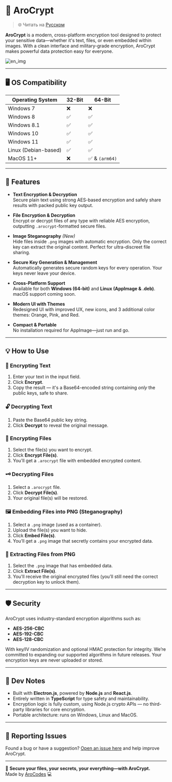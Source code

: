 # 🔐 AroCrypt
> 🌐 Читать на [Русском](README.ru.md)

**AroCrypt** is a modern, cross-platform encryption tool designed to protect your sensitive data—whether it's text, files, or even embedded within images. With a clean interface and military-grade encryption, AroCrypt makes powerful data protection easy for everyone.

![en_img](https://github.com/user-attachments/assets/4df4dd31-ce1a-4091-b83c-3988eef6812d)

---

## 🖥️ OS Compatibility

| Operating System | 32-Bit | 64-Bit |
|------------------|--------|--------|
| Windows 7        | ❌     | ❌     |
| Windows 8        | ✅     | ✅     |
| Windows 8.1      | ✅     | ✅     |
| Windows 10       | ✅     | ✅     |
| Windows 11       | ✅     | ✅     |
| Linux (Debian-based) | ✅ | ✅  |
| MacOS 11+ | ❌ | ✅ & `(arm64)`  |

---

## 🚀 Features

- **Text Encryption & Decryption**  
  Secure plain text using strong AES-based encryption and safely share results with packed public key output.

- **File Encryption & Decryption**  
  Encrypt or decrypt files of any type with reliable AES encryption, outputting `.arocrypt`-formatted secure files.

- **Image Steganography** *(New)*  
  Hide files inside `.png` images with automatic encryption. Only the correct key can extract the original content. Perfect for ultra-discreet file sharing.

- **Secure Key Generation & Management**  
  Automatically generates secure random keys for every operation. Your keys never leave your device.

- **Cross-Platform Support**  
  Available for both **Windows (64-bit)** and **Linux (AppImage & .deb)**. macOS support coming soon.

- **Modern UI with Themes**  
  Redesigned UI with improved UX, new icons, and 3 additional color themes: Orange, Pink, and Red.

- **Compact & Portable**  
  No installation required for AppImage—just run and go.

---

## 💡 How to Use

### 🔏 Encrypting Text
1. Enter your text in the input field.
2. Click **Encrypt**.
3. Copy the result — it's a Base64-encoded string containing *only* the public keys, safe to share.

### 🔓 Decrypting Text
1. Paste the Base64 public key string.
2. Click **Decrypt** to reveal the original message.

### 📁 Encrypting Files
1. Select the file(s) you want to encrypt.
2. Click **Encrypt File(s)**.
3. You'll get a `.arocrypt` file with embedded encrypted content.

### 🗝️ Decrypting Files
1. Select a `.arocrypt` file.
2. Click **Decrypt File(s)**.
3. Your original file(s) will be restored.

### 🖼️ Embedding Files into PNG (Steganography)
1. Select a `.png` image (used as a container).
2. Upload the file(s) you want to hide.
3. Click **Embed File(s)**.
4. You’ll get a `.png` image that secretly contains your encrypted data.

### 🧩 Extracting Files from PNG
1. Select the `.png` image that has embedded data.
2. Click **Extract File(s)**.
3. You'll receive the original encrypted files (you’ll still need the correct decryption key to unlock them).

---

## 🛡️ Security

AroCrypt uses industry-standard encryption algorithms such as:

- **AES-256-CBC**
- **AES-192-CBC**
- **AES-128-CBC**

With key/IV randomization and optional HMAC protection for integrity. We’re committed to expanding our supported algorithms in future releases. Your encryption keys are never uploaded or stored.

---

## 🧪 Dev Notes

- Built with **Electron.js**, powered by **Node.js** and **React.js**.
- Entirely written in **TypeScript** for type safety and maintainability.
- Encryption logic is fully custom, using Node.js crypto APIs — no third-party libraries for core encryption.
- Portable architecture: runs on Windows, Linux and MacOS.

---

## 🐛 Reporting Issues

Found a bug or have a suggestion? [Open an issue here](https://github.com/OfficialAroCodes/AroCrypt/issues) and help improve AroCrypt.

---

🔐 **Secure your files, your secrets, your everything—with AroCrypt.**  
Made by [AroCodes](https://github.com/OfficialAroCodes) 💻
